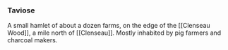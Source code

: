 ### Taviose

A small hamlet of about a dozen farms, on the edge of the [[Clenseau Wood]], a mile north of [[Clenseau]]. Mostly inhabited by pig farmers and charcoal makers. 

